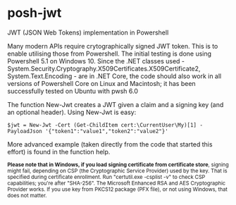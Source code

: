 # posh-jwt
JWT (JSON Web Tokens) implementation in Powershell

Many modern APIs require crytographically signed JWT token. This is to enable utilising those from Powershell. The initial testing is done using Powershell 5.1 on Windows 10. Since the .NET classes used - System.Security.Cryptography.X509Certificates.X509Certificate2, System.Text.Encoding - are in .NET Core, the code should also work in all versions of Powershell Core on Linux and Macintosh; it has been successfully tested on Ubuntu with pwsh 6.0

The function New-Jwt creates a JWT given a claim and a signing key (and an optional header). Using New-Jwt is easy:

```$jwt = New-Jwt -Cert (Get-ChildItem cert:\CurrentUser\My)[1] -PayloadJson '{"token1":"value1","token2":"value2"}'```

More advanced example (taken directly from the code that started this effort) is found in the function help.

<sub><b>Please note that in Windows, if you load signing certificate from certificate store</b>, signing might fail, depending on CSP (the Cryptographic Service Provider) used by the key. That is specified during certificate enrollment. Run "certutil.exe -csplist -v" to check CSP capabilities; you're after "SHA-256". The Microsoft Enhanced RSA and AES Cryptographic Provider works. If you use key from PKCS12 package (PFX file), or not using Windows, that does not matter.</sub>
